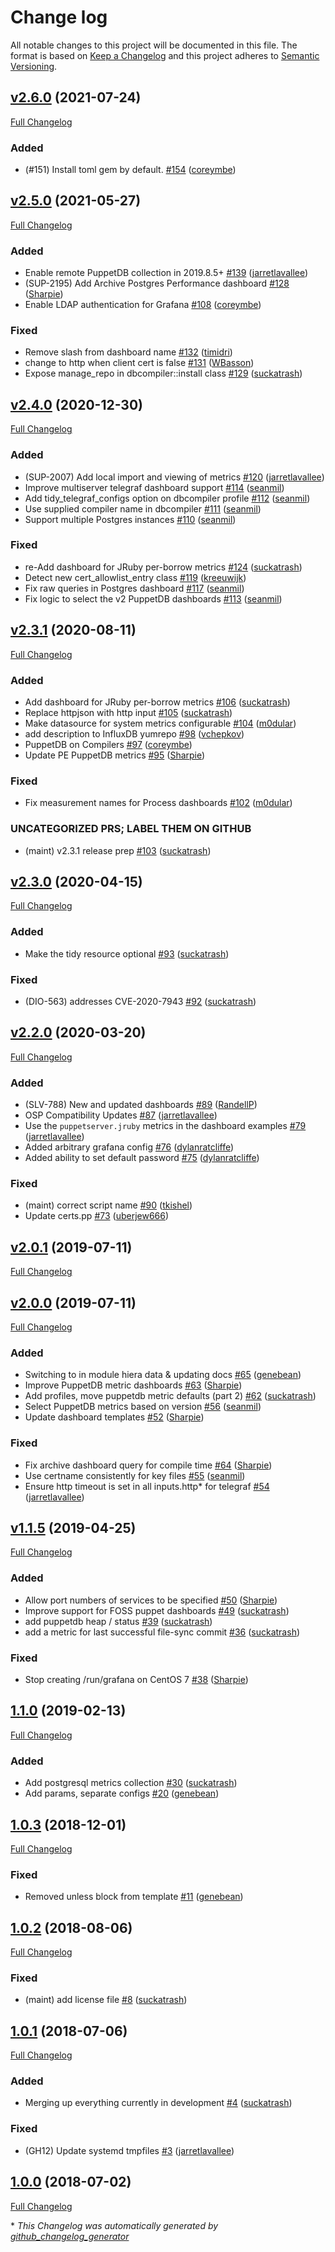 # Change log

All notable changes to this project will be documented in this file. The format is based on [Keep a Changelog](http://keepachangelog.com/en/1.0.0/) and this project adheres to [Semantic Versioning](http://semver.org).

## [v2.6.0](https://github.com/puppetlabs/puppet_metrics_dashboard/tree/v2.6.0) (2021-07-24)

[Full Changelog](https://github.com/puppetlabs/puppet_metrics_dashboard/compare/v2.5.0...v2.6.0)

### Added

- \(\#151\) Install toml gem by default. [\#154](https://github.com/puppetlabs/puppet_metrics_dashboard/pull/154) ([coreymbe](https://github.com/coreymbe))

## [v2.5.0](https://github.com/puppetlabs/puppet_metrics_dashboard/tree/v2.5.0) (2021-05-27)

[Full Changelog](https://github.com/puppetlabs/puppet_metrics_dashboard/compare/v2.4.0...v2.5.0)

### Added

- Enable remote PuppetDB collection in 2019.8.5+ [\#139](https://github.com/puppetlabs/puppet_metrics_dashboard/pull/139) ([jarretlavallee](https://github.com/jarretlavallee))
- \(SUP-2195\) Add Archive Postgres Performance dashboard [\#128](https://github.com/puppetlabs/puppet_metrics_dashboard/pull/128) ([Sharpie](https://github.com/Sharpie))
- Enable LDAP authentication for Grafana [\#108](https://github.com/puppetlabs/puppet_metrics_dashboard/pull/108) ([coreymbe](https://github.com/coreymbe))

### Fixed

- Remove slash from dashboard name [\#132](https://github.com/puppetlabs/puppet_metrics_dashboard/pull/132) ([timidri](https://github.com/timidri))
- change to http when client cert is false [\#131](https://github.com/puppetlabs/puppet_metrics_dashboard/pull/131) ([WBasson](https://github.com/WBasson))
- Expose manage\_repo in dbcompiler::install class [\#129](https://github.com/puppetlabs/puppet_metrics_dashboard/pull/129) ([suckatrash](https://github.com/suckatrash))

## [v2.4.0](https://github.com/puppetlabs/puppet_metrics_dashboard/tree/v2.4.0) (2020-12-30)

[Full Changelog](https://github.com/puppetlabs/puppet_metrics_dashboard/compare/v2.3.1...v2.4.0)

### Added

- \(SUP-2007\) Add local import and viewing of metrics [\#120](https://github.com/puppetlabs/puppet_metrics_dashboard/pull/120) ([jarretlavallee](https://github.com/jarretlavallee))
- Improve multiserver telegraf dashboard support [\#114](https://github.com/puppetlabs/puppet_metrics_dashboard/pull/114) ([seanmil](https://github.com/seanmil))
- Add tidy\_telegraf\_configs option on dbcompiler profile [\#112](https://github.com/puppetlabs/puppet_metrics_dashboard/pull/112) ([seanmil](https://github.com/seanmil))
- Use supplied compiler name in dbcompiler [\#111](https://github.com/puppetlabs/puppet_metrics_dashboard/pull/111) ([seanmil](https://github.com/seanmil))
- Support multiple Postgres instances [\#110](https://github.com/puppetlabs/puppet_metrics_dashboard/pull/110) ([seanmil](https://github.com/seanmil))

### Fixed

- re-Add dashboard for JRuby per-borrow metrics [\#124](https://github.com/puppetlabs/puppet_metrics_dashboard/pull/124) ([suckatrash](https://github.com/suckatrash))
- Detect new cert\_allowlist\_entry class [\#119](https://github.com/puppetlabs/puppet_metrics_dashboard/pull/119) ([kreeuwijk](https://github.com/kreeuwijk))
- Fix raw queries in Postgres dashboard [\#117](https://github.com/puppetlabs/puppet_metrics_dashboard/pull/117) ([seanmil](https://github.com/seanmil))
- Fix logic to select the v2 PuppetDB dashboards [\#113](https://github.com/puppetlabs/puppet_metrics_dashboard/pull/113) ([seanmil](https://github.com/seanmil))

## [v2.3.1](https://github.com/puppetlabs/puppet_metrics_dashboard/tree/v2.3.1) (2020-08-11)

[Full Changelog](https://github.com/puppetlabs/puppet_metrics_dashboard/compare/v2.3.0...v2.3.1)

### Added

- Add dashboard for JRuby per-borrow metrics [\#106](https://github.com/puppetlabs/puppet_metrics_dashboard/pull/106) ([suckatrash](https://github.com/suckatrash))
- Replace httpjson with http input [\#105](https://github.com/puppetlabs/puppet_metrics_dashboard/pull/105) ([suckatrash](https://github.com/suckatrash))
- Make datasource for system metrics configurable [\#104](https://github.com/puppetlabs/puppet_metrics_dashboard/pull/104) ([m0dular](https://github.com/m0dular))
- add description to InfluxDB yumrepo [\#98](https://github.com/puppetlabs/puppet_metrics_dashboard/pull/98) ([vchepkov](https://github.com/vchepkov))
- PuppetDB on Compilers [\#97](https://github.com/puppetlabs/puppet_metrics_dashboard/pull/97) ([coreymbe](https://github.com/coreymbe))
- Update PE PuppetDB metrics [\#95](https://github.com/puppetlabs/puppet_metrics_dashboard/pull/95) ([Sharpie](https://github.com/Sharpie))

### Fixed

- Fix measurement names for Process dashboards [\#102](https://github.com/puppetlabs/puppet_metrics_dashboard/pull/102) ([m0dular](https://github.com/m0dular))

### UNCATEGORIZED PRS; LABEL THEM ON GITHUB

- \(maint\) v2.3.1 release prep [\#103](https://github.com/puppetlabs/puppet_metrics_dashboard/pull/103) ([suckatrash](https://github.com/suckatrash))

## [v2.3.0](https://github.com/puppetlabs/puppet_metrics_dashboard/tree/v2.3.0) (2020-04-15)

[Full Changelog](https://github.com/puppetlabs/puppet_metrics_dashboard/compare/v2.2.0...v2.3.0)

### Added

- Make the tidy resource optional [\#93](https://github.com/puppetlabs/puppet_metrics_dashboard/pull/93) ([suckatrash](https://github.com/suckatrash))

### Fixed

- \(DIO-563\) addresses CVE-2020-7943 [\#92](https://github.com/puppetlabs/puppet_metrics_dashboard/pull/92) ([suckatrash](https://github.com/suckatrash))

## [v2.2.0](https://github.com/puppetlabs/puppet_metrics_dashboard/tree/v2.2.0) (2020-03-20)

[Full Changelog](https://github.com/puppetlabs/puppet_metrics_dashboard/compare/v2.0.1...v2.2.0)

### Added

- \(SLV-788\) New and updated dashboards [\#89](https://github.com/puppetlabs/puppet_metrics_dashboard/pull/89) ([RandellP](https://github.com/RandellP))
- OSP Compatibility Updates [\#87](https://github.com/puppetlabs/puppet_metrics_dashboard/pull/87) ([jarretlavallee](https://github.com/jarretlavallee))
- Use the `puppetserver.jruby` metrics in the dashboard examples [\#79](https://github.com/puppetlabs/puppet_metrics_dashboard/pull/79) ([jarretlavallee](https://github.com/jarretlavallee))
- Added arbitrary grafana config [\#76](https://github.com/puppetlabs/puppet_metrics_dashboard/pull/76) ([dylanratcliffe](https://github.com/dylanratcliffe))
- Added ability to set default password [\#75](https://github.com/puppetlabs/puppet_metrics_dashboard/pull/75) ([dylanratcliffe](https://github.com/dylanratcliffe))

### Fixed

- \(maint\) correct script name [\#90](https://github.com/puppetlabs/puppet_metrics_dashboard/pull/90) ([tkishel](https://github.com/tkishel))
- Update certs.pp [\#73](https://github.com/puppetlabs/puppet_metrics_dashboard/pull/73) ([uberjew666](https://github.com/uberjew666))

## [v2.0.1](https://github.com/puppetlabs/puppet_metrics_dashboard/tree/v2.0.1) (2019-07-11)

[Full Changelog](https://github.com/puppetlabs/puppet_metrics_dashboard/compare/v2.0.0...v2.0.1)

## [v2.0.0](https://github.com/puppetlabs/puppet_metrics_dashboard/tree/v2.0.0) (2019-07-11)

[Full Changelog](https://github.com/puppetlabs/puppet_metrics_dashboard/compare/v1.1.5...v2.0.0)

### Added

- Switching to in module hiera data & updating docs [\#65](https://github.com/puppetlabs/puppet_metrics_dashboard/pull/65) ([genebean](https://github.com/genebean))
- Improve PuppetDB metric dashboards [\#63](https://github.com/puppetlabs/puppet_metrics_dashboard/pull/63) ([Sharpie](https://github.com/Sharpie))
- Add profiles, move puppetdb metric defaults \(part 2\) [\#62](https://github.com/puppetlabs/puppet_metrics_dashboard/pull/62) ([suckatrash](https://github.com/suckatrash))
- Select PuppetDB metrics based on version [\#56](https://github.com/puppetlabs/puppet_metrics_dashboard/pull/56) ([seanmil](https://github.com/seanmil))
- Update dashboard templates [\#52](https://github.com/puppetlabs/puppet_metrics_dashboard/pull/52) ([Sharpie](https://github.com/Sharpie))

### Fixed

- Fix archive dashboard query for compile time [\#64](https://github.com/puppetlabs/puppet_metrics_dashboard/pull/64) ([Sharpie](https://github.com/Sharpie))
- Use certname consistently for key files [\#55](https://github.com/puppetlabs/puppet_metrics_dashboard/pull/55) ([seanmil](https://github.com/seanmil))
- Ensure http timeout is set in all inputs.http\* for telegraf [\#54](https://github.com/puppetlabs/puppet_metrics_dashboard/pull/54) ([jarretlavallee](https://github.com/jarretlavallee))

## [v1.1.5](https://github.com/puppetlabs/puppet_metrics_dashboard/tree/v1.1.5) (2019-04-25)

[Full Changelog](https://github.com/puppetlabs/puppet_metrics_dashboard/compare/1.1.0...v1.1.5)

### Added

- Allow port numbers of services to be specified [\#50](https://github.com/puppetlabs/puppet_metrics_dashboard/pull/50) ([Sharpie](https://github.com/Sharpie))
- Improve support for FOSS puppet dashboards [\#49](https://github.com/puppetlabs/puppet_metrics_dashboard/pull/49) ([suckatrash](https://github.com/suckatrash))
- add puppetdb heap / status [\#39](https://github.com/puppetlabs/puppet_metrics_dashboard/pull/39) ([suckatrash](https://github.com/suckatrash))
- add a metric for last successful file-sync commit [\#36](https://github.com/puppetlabs/puppet_metrics_dashboard/pull/36) ([suckatrash](https://github.com/suckatrash))

### Fixed

- Stop creating /run/grafana on CentOS 7 [\#38](https://github.com/puppetlabs/puppet_metrics_dashboard/pull/38) ([Sharpie](https://github.com/Sharpie))

## [1.1.0](https://github.com/puppetlabs/puppet_metrics_dashboard/tree/1.1.0) (2019-02-13)

[Full Changelog](https://github.com/puppetlabs/puppet_metrics_dashboard/compare/1.0.3...1.1.0)

### Added

- Add postgresql metrics collection [\#30](https://github.com/puppetlabs/puppet_metrics_dashboard/pull/30) ([suckatrash](https://github.com/suckatrash))
- Add params, separate configs [\#20](https://github.com/puppetlabs/puppet_metrics_dashboard/pull/20) ([genebean](https://github.com/genebean))

## [1.0.3](https://github.com/puppetlabs/puppet_metrics_dashboard/tree/1.0.3) (2018-12-01)

[Full Changelog](https://github.com/puppetlabs/puppet_metrics_dashboard/compare/1.0.2...1.0.3)

### Fixed

- Removed unless block from template [\#11](https://github.com/puppetlabs/puppet_metrics_dashboard/pull/11) ([genebean](https://github.com/genebean))

## [1.0.2](https://github.com/puppetlabs/puppet_metrics_dashboard/tree/1.0.2) (2018-08-06)

[Full Changelog](https://github.com/puppetlabs/puppet_metrics_dashboard/compare/1.0.1...1.0.2)

### Fixed

- \(maint\) add license file [\#8](https://github.com/puppetlabs/puppet_metrics_dashboard/pull/8) ([suckatrash](https://github.com/suckatrash))

## [1.0.1](https://github.com/puppetlabs/puppet_metrics_dashboard/tree/1.0.1) (2018-07-06)

[Full Changelog](https://github.com/puppetlabs/puppet_metrics_dashboard/compare/1.0.0...1.0.1)

### Added

- Merging up everything currently in development [\#4](https://github.com/puppetlabs/puppet_metrics_dashboard/pull/4) ([suckatrash](https://github.com/suckatrash))

### Fixed

- \(GH12\) Update systemd tmpfiles [\#3](https://github.com/puppetlabs/puppet_metrics_dashboard/pull/3) ([jarretlavallee](https://github.com/jarretlavallee))

## [1.0.0](https://github.com/puppetlabs/puppet_metrics_dashboard/tree/1.0.0) (2018-07-02)

[Full Changelog](https://github.com/puppetlabs/puppet_metrics_dashboard/compare/f3f1e9fcc37b55ac53619e2c47baa2cf0eeab838...1.0.0)



\* *This Changelog was automatically generated by [github_changelog_generator](https://github.com/github-changelog-generator/github-changelog-generator)*
